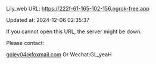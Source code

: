 Lily_web URL: https://222f-61-165-102-156.ngrok-free.app

Updated at: 2024-12-06 02:35:37

If you cannot open this URL, the server might be down.

Please contact: 

goley04@foxmail.com Or Wechat:GL_yeaH